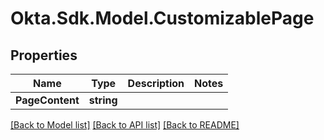 # Okta.Sdk.Model.CustomizablePage

## Properties

Name | Type | Description | Notes
------------ | ------------- | ------------- | -------------
**PageContent** | **string** |  | 

[[Back to Model list]](../README.md#documentation-for-models) [[Back to API list]](../README.md#documentation-for-api-endpoints) [[Back to README]](../README.md)

